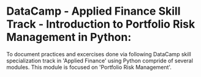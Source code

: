 # DataCamp - Applied Finance Skill Track - Introduction to Portfolio Risk Management in Python:
To document practices and excercises done via following DataCamp skill specialization track in 'Applied Finance' using Python compride of several modules.
This module is focused on 'Portfolio Risk Management'.
